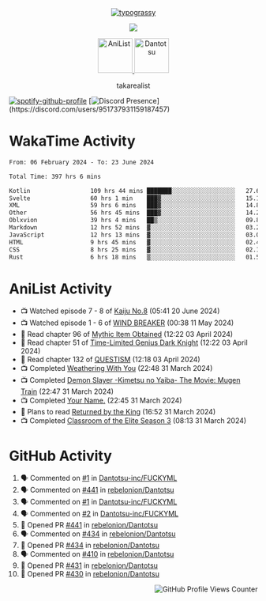 <div align="center">
<a href="https://github.com/kawarimidoll/typograssy">
    <img alt="typograssy" src="https://typograssy.deno.dev/api?text=%E3%82%B8%E3%83%A7%E3%83%B3%E3%81%A7%E3%81%99%E3%80%82%E3%81%93%E3%82%93%E3%81%AB%E3%81%A1%E3%81%AF%20%20%5E%5E%20sup%20iam%20ibo%20--&&l0=none&l1=82d9d0&l2=027353&l3=038c4c&l4=01402e&bg=none&frame=none&speed=100&comment=">
</a>
</div>
<p align="center">
  <a href="https://skillicons.dev">
    <img src="https://skillicons.dev/icons?i=kotlin,figma,obsidian,androidstudio,vscode,css,html" />
  </a>
</p>

<p align="center">
    <a href="https://anilist.co/user/takarealist112/">
      <img src="https://i.imgur.com/LDvh7Lg.gif" alt="AniList" style="width: 70px; height: auto;">
    </a>
    <a href="https://discord.gg/4HPZ5nAWwM/">
      <img src="https://i.imgur.com/5o3Y9Jb.gif" alt="Dantotsu" style="width: 70px; height: auto;">
    </a>
</p>

<p align="center">
takarealist
</p>

[![spotify-github-profile](https://spotify-github-profile.vercel.app/api/view?uid=216np2gahwfhcjozqmzomew7i&cover_image=true&theme=novatorem&show_offline=true&background_color=121212&interchange=false&bar_color=53b14f&bar_color_cover=true)](https://spotify-github-profile.vercel.app/api/view?uid=216np2gahwfhcjozqmzomew7i&redirect=true)
[![Discord Presence](https://lanyard-profile-readme.vercel.app/api/951737931159187457?theme=dark&bg=Oe1116&animated=false&hideDiscrim=true&borderRadius=30px&idleMessage=currently%20offline...)](https://discord.com/users/951737931159187457)

# WakaTime Activity

<!--START_SECTION:waka-->

```txt
From: 06 February 2024 - To: 23 June 2024

Total Time: 397 hrs 6 mins

Kotlin                 109 hrs 44 mins ███████░░░░░░░░░░░░░░░░░░   27.64 %
Svelte                 60 hrs 1 min    ███▓░░░░░░░░░░░░░░░░░░░░░   15.12 %
XML                    59 hrs 6 mins   ███▓░░░░░░░░░░░░░░░░░░░░░   14.89 %
Other                  56 hrs 45 mins  ███▓░░░░░░░░░░░░░░░░░░░░░   14.29 %
Oblxvion               39 hrs 4 mins   ██▒░░░░░░░░░░░░░░░░░░░░░░   09.84 %
Markdown               12 hrs 52 mins  ▓░░░░░░░░░░░░░░░░░░░░░░░░   03.24 %
JavaScript             12 hrs 13 mins  ▓░░░░░░░░░░░░░░░░░░░░░░░░   03.08 %
HTML                   9 hrs 45 mins   ▓░░░░░░░░░░░░░░░░░░░░░░░░   02.46 %
CSS                    8 hrs 25 mins   ▓░░░░░░░░░░░░░░░░░░░░░░░░   02.12 %
Rust                   6 hrs 18 mins   ▒░░░░░░░░░░░░░░░░░░░░░░░░   01.59 %
```

<!--END_SECTION:waka-->

# AniList Activity

<!-- ANILIST_ACTIVITY:start -->

-   📺 Watched episode 7 - 8 of [Kaiju No.8](https://anilist.co/anime/153288) (05:41 20 June 2024)
-   📺 Watched episode 1 - 6 of [WIND BREAKER](https://anilist.co/anime/163270) (00:38 11 May 2024)
-   📖 Read chapter 96 of [Mythic Item Obtained](https://anilist.co/manga/151025) (12:22 03 April 2024)
-   📖 Read chapter 51 of [Time-Limited Genius Dark Knight](https://anilist.co/manga/165182) (12:22 03 April 2024)
-   📖 Read chapter 132 of [QUESTISM](https://anilist.co/manga/140837) (12:18 03 April 2024)
-   📺 Completed [Weathering With You](https://anilist.co/anime/106286) (22:48 31 March 2024)
-   📺 Completed [Demon Slayer -Kimetsu no Yaiba- The Movie: Mugen Train](https://anilist.co/anime/112151) (22:47 31 March 2024)
-   📺 Completed [Your Name.](https://anilist.co/anime/21519) (22:45 31 March 2024)
-   📖 Plans to read [Returned by the King](https://anilist.co/manga/170724) (16:52 31 March 2024)
-   📺 Completed [Classroom of the Elite Season 3](https://anilist.co/anime/146066) (08:13 31 March 2024)

<!-- ANILIST_ACTIVITY:end -->

# GitHub Activity

<!--START_SECTION:activity-->

1. 🗣 Commented on [#1](https://github.com/Dantotsu-inc/FUCKYML/pull/1#issuecomment-2186627302) in [Dantotsu-inc/FUCKYML](https://github.com/Dantotsu-inc/FUCKYML)
2. 🗣 Commented on [#441](https://github.com/rebelonion/Dantotsu/pull/441#issuecomment-2185620236) in [rebelonion/Dantotsu](https://github.com/rebelonion/Dantotsu)
3. 🗣 Commented on [#1](https://github.com/Dantotsu-inc/FUCKYML/pull/1#issuecomment-2185587839) in [Dantotsu-inc/FUCKYML](https://github.com/Dantotsu-inc/FUCKYML)
4. 🗣 Commented on [#2](https://github.com/Dantotsu-inc/FUCKYML/pull/2#issuecomment-2185584714) in [Dantotsu-inc/FUCKYML](https://github.com/Dantotsu-inc/FUCKYML)
5. 💪 Opened PR [#441](https://github.com/rebelonion/Dantotsu/pull/441) in [rebelonion/Dantotsu](https://github.com/rebelonion/Dantotsu)
6. 🗣 Commented on [#434](https://github.com/rebelonion/Dantotsu/pull/434#issuecomment-2177492068) in [rebelonion/Dantotsu](https://github.com/rebelonion/Dantotsu)
7. 💪 Opened PR [#434](https://github.com/rebelonion/Dantotsu/pull/434) in [rebelonion/Dantotsu](https://github.com/rebelonion/Dantotsu)
8. 🗣 Commented on [#410](https://github.com/rebelonion/Dantotsu/issues/410#issuecomment-2176103854) in [rebelonion/Dantotsu](https://github.com/rebelonion/Dantotsu)
9. 💪 Opened PR [#431](https://github.com/rebelonion/Dantotsu/pull/431) in [rebelonion/Dantotsu](https://github.com/rebelonion/Dantotsu)
10. 💪 Opened PR [#430](https://github.com/rebelonion/Dantotsu/pull/430) in [rebelonion/Dantotsu](https://github.com/rebelonion/Dantotsu)
<!--END_SECTION:activity-->

<div align="right">
    <img src="https://komarev.com/ghpvc/?username=sneazy-ibo&color=ff6e00&label=Counter&abbreviated=true" alt="GitHub Profile Views Counter">
</div>
